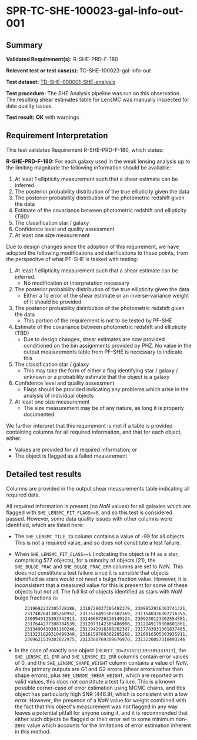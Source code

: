 # SPR-TC-SHE-100023-gal-info-out-001

## Summary

**Validated Requirement(s):** R-SHE-PRD-F-180

**Relevent test or test case(s):** TC-SHE-100023-gal-info-out

**Test dataset:** [TD-SHE-000001-SHE-analysis](TD-SHE-000001-SHE-analysis.html)

**Test procedure:** The SHE Analysis pipeline was run on this observation. The resulting shear estimates table for LensMC was manually inspected for data quality issues.

**Test result:** **OK** with warnings

## Requirement Interpretation

This test validates Requirement R-SHE-PRD-F-180, which states:

**R-SHE-PRD-F-180:** For each galaxy used in the weak lensing analysis up to the limiting magnitude the following information should be available:

1. At least 1 ellipticity measurement such that a shear estimate can be inferred.
2. The posterior probability distribution of the true ellipticity given the data
3. The posterior probability distribution of the photometric redshift given the data
4. Estimate of the covariance between photometric redshift and ellipticity (TBD)
5. The classification star / galaxy
6. Confidence level and quality assessment
7. At least one size measurement

Due to design changes since the adoption of this requirement, we have adopted the following modifications and clarifications to these points, from the perspective of what PF-SHE is tasked with testing:

1. At least 1 ellipticity measurement such that a shear estimate can be inferred.
    * No modification or interpretation necessary
2. The posterior probability distribution of the true ellipticity given the data
    * Either a 1&sigma; error of the shear estimate or an inverse-variance weight of it should be provided
3. The posterior probability distribution of the photometric redshift given the data
    * This portion of the requirement is not to be tested by PF-SHE
4. Estimate of the covariance between photometric redshift and ellipticity (TBD)
    * Due to design changes, shear estimates are now provided conditioned on the bin assignments provided by PHZ. No value in the output measurements table from PF-SHE is necessary to indicate this
5. The classification star / galaxy
    * This may take the form of either a flag identifying star / galaxy / unknown or a probability estimate that the object is a galaxy
6. Confidence level and quality assessment
    * Flags should be provided indicating any problems which arise in the analysis of individual objects
7. At least one size measurement
    * The size measurement may be of any nature, as long it is properly documented

We further interpret that this requirement is met if a table is provided containing columns for all required information, and that for each object, either:
* Values are provided for all required information; or
* The object is flagged as a failed measurement

## Detailed test results

Columns are provided in the output shear measurements table indicating all required data.

All required information is present (no *NaN* values) for all galaxies which are flagged with `SHE_LENSMC_FIT_FLAGS==0`, and so this test is considered passed. However, some data quality issues with other columns were identified, which are listed here:

- The `SHE_LENSMC_TILE_ID` column contains a value of -99 for all objects. This is not a required value, and so does not constitute a test failure.

- When `SHE_LENSMC_FIT_CLASS==1` (indicating the object is fit as a star, comprising 577 objects), for a minority of objects (21), the `SHE_BULGE_FRAC` and `SHE_BULGE_FRAC_ERR` columns are set to *NaN*. This does not constitute a test failure since it is sensible that objects identified as stars would not need a bulge fraction value. However, it is inconsistent that a measured value for this is present for some of these objects but not all. The full list of objects identified as stars with *NaN* bulge fractions is:

```
       2319692232305728186, 2310728037305492379, 2309952936303741321,
       2317482641305260952, 2311576491307302369, 2311540336307216355,
       2309949125303742913, 2314066726310149124, 2309230123302554581,
       2317644277308784539, 2312073142305406908, 2312149179308601861,
       2313490419301160246, 2311942916308202307, 2317783931301837465,
       2313231028310499349, 2316159760302205268, 2310016505303935911,
       2309621539303022975, 2313380769309876970, 2313230057310493246
```

- In the case of exactly one object (`OBJECT_ID=2316211393305331917`), the `SHE_LENSMC_E1_ERR` and `SHE_LENSMC_E2_ERR` columns contain error values of 0, and the `SHE_LENSMC_SHAPE_WEIGHT` column contains a value of *NaN*. As the primary outputs are G1 and G2 errors (shear errors rather than shape errors), plus `SHE_LENSMC_SHEAR_WEIGHT`, which are reported with valid values, this does not constitute a test failure. This is a known possible corner-case of error estimation using MCMC chains, and this object has particularly high SNR (446.9), which is consistent with a low error. However, the presence of a *NaN* value for weight combined with the fact that this object's measurement was not flagged in any way leaves a potential pitfall for anyone using it, and it is recommended that either such objects be flagged or their error set to some minimum non-zero value which accounts for the limitations of error estimation inherent in this method.
